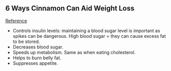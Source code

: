 ## 6 Ways Cinnamon Can Aid Weight Loss
[Reference](http://idealbite.com/cinnamon-for-weight-loss/)

- Controls insulin levels: maintaining a blood sugar level is important as spikes can be dangerous. High blood sugar = they can cause excess fat to be stored.
- Decreases blood sugar.
- Speeds up metabolism. Same as when eating cholesterol.
- Helps to burn belly fat.
- Suppresses appetite.

